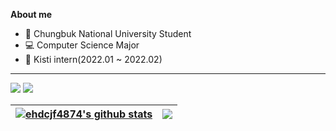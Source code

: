 
**About me**

-  📕  Chungbuk National University Student
-  💻 Computer Science Major
-  💼  Kisti intern(2022.01 ~ 2022.02)
  ---
  
  <a href="https://github.com/ehdcjf4874"><img src="https://hits.seeyoufarm.com/api/count/incr/badge.svg?url=https%3A%2F%2Fgithub.com%2Fehdcjf4874&count_bg=%23000000&title_bg=%23000000&icon=github.svg&icon_color=%23E7E7E7&title=GitHub&edge_flat=false)"/></a> <a href="https://solved.ac/ehdcjf4874"><img src="http://mazassumnida.wtf/api/mini/generate_badge?boj=ehdcjf4874"/></a>

| <a href="https://github.com/ehdcjf4874/github-readme-stats"><img align="center" src="https://github-readme-stats.vercel.app/api?username=ehdcjf4874&show_icons=true&include_all_commits=true&theme=buefy&hide_border=true" alt="ehdcjf4874's github stats" /></a> | <a href="https://github.com/ehdcjf4874/github-readme-stats"><img align="center" src="https://github-readme-stats.vercel.app/api/top-langs/?username=ehdcjf4874&layout=compact&theme=buefy&hide_border=true" /></a> |
| ------------- | ------------- |



